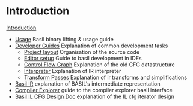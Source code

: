 # Introduction

[Introduction](readme.md)


- [Usage](usage.md) Basil binary lifting & usage guide
- [Developer Guides](development/readme.md) Explanation of common development tasks
    - [Project layout](development/project-layout.md) Organisation of the source code
    - [Editor setup](development/editor-setup.md) Guide to basil development in IDEs 
    - [Control Flow Graph](development/cfg.md) Explanation of the old CFG datastructure 
    - [Interpreter](development/interpreter.md) Explanation of IR interpreter
    - [Transform Passes](development/simplification-solvers.md) Explanation of ir transforms and simplifications
- [Basil IR](basil-ir.md) explanation of BASIL's intermediate representation
- [Compiler Explorer](compiler-explorer.md) guide to the compiler explorer basil interface
- [Basil IL CFG Design Doc](il-cfg.md) explanation of the IL cfg iterator design
